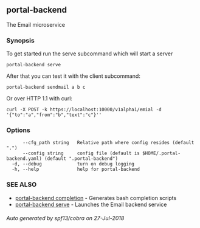 ## portal-backend

The Email microservice

### Synopsis

To get started run the serve subcommand which will start a server

	portal-backend serve

After that you can test it with the client subcommand:

	portal-backend sendmail a b c

Or over HTTP 1.1 with curl:

	curl -X POST -k https://localhost:10000/v1alpha1/emial -d '{"to":"a","from":"b","text":"c"}''


### Options

```
      --cfg_path string   Relative path where config resides (default ".")
      --config string     config file (default is $HOME/.portal-backend.yaml) (default ".portal-backend")
  -d, --debug             turn on debug logging
  -h, --help              help for portal-backend
```

### SEE ALSO

* [portal-backend completion](portal-backend_completion.md)	 - Generates bash completion scripts
* [portal-backend serve](portal-backend_serve.md)	 - Launches the Email backend service

###### Auto generated by spf13/cobra on 27-Jul-2018
